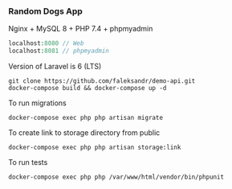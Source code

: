 ### Random Dogs App

Nginx + MySQL 8 + PHP 7.4 + phpmyadmin

```php
localhost:8080 // Web
localhost:8081 // phpmyadmin
```

Version of Laravel is 6 (LTS)

```code
git clone https://github.com/faleksandr/demo-api.git
docker-compose build && docker-compose up -d
```

To run migrations
```code
docker-compose exec php php artisan migrate
```

To create link to storage directory from public
```code
docker-compose exec php php artisan storage:link
```

To run tests
```code
docker-compose exec php php /var/www/html/vendor/bin/phpunit
```
